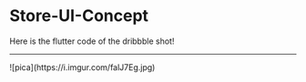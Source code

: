 # Store-UI-Concept
Here is the flutter code of the dribbble shot!
<hr>
![pica](https://i.imgur.com/falJ7Eg.jpg)
